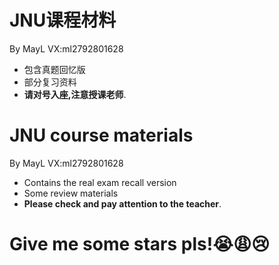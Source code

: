 # JNU课程材料
By MayL
VX:ml2792801628
+ 包含真题回忆版
+ 部分复习资料
+ **请对号入座,注意授课老师**.
# JNU course materials
By MayL
VX:ml2792801628
+ Contains the real exam recall version
+ Some review materials
+ **Please check and pay attention to the teacher**.

# Give me some stars pls!😭😩😢

